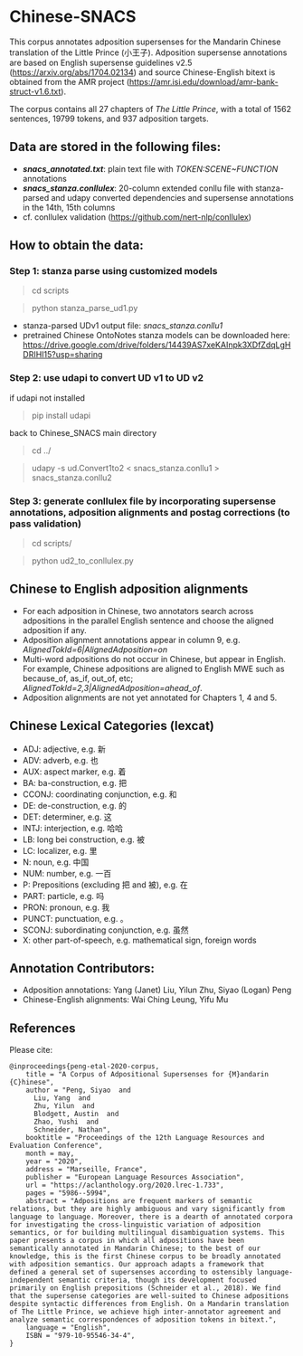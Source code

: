 # Chinese-SNACS

This corpus annotates adposition supersenses for the Mandarin Chinese translation of the Little Prince (小王子).
Adposition supersense annotations are based on English supersense guidelines v2.5 (https://arxiv.org/abs/1704.02134) and source Chinese-English bitext is obtained from the AMR project (https://amr.isi.edu/download/amr-bank-struct-v1.6.txt).

The corpus contains all 27 chapters of *The Little Prince*, with a total of 1562 sentences, 19799 tokens, and 937 adposition targets. 

## Data are stored in the following files:
- ***snacs_annotated.txt***: plain text file with *TOKEN:SCENE\~FUNCTION* annotations
- ***snacs_stanza.conllulex***: 20-column extended conllu file with stanza-parsed and udapy converted dependencies and supersense annotations in the 14th, 15th columns
- cf. conllulex validation (https://github.com/nert-nlp/conllulex)


## How to obtain the data:

### Step 1: stanza parse using customized models
> cd scripts

> python stanza_parse_ud1.py

- stanza-parsed UDv1 output file: *snacs_stanza.conllu1*
- pretrained Chinese OntoNotes stanza models can be downloaded here: https://drive.google.com/drive/folders/14439AS7xeKAInpk3XDfZdqLgHDRIHI15?usp=sharing

### Step 2: use udapi to convert UD v1 to UD v2

if udapi not installed
> pip install udapi

back to Chinese_SNACS main directory
> cd ../

> udapy -s ud.Convert1to2 < snacs_stanza.conllu1 > snacs_stanza.conllu2

### Step 3: generate conllulex file by incorporating supersense annotations, adposition alignments and postag corrections (to pass validation)

> cd scripts/

> python ud2_to_conllulex.py



## Chinese to English adposition alignments
- For each adposition in Chinese, two annotators search across adpositions in the parallel English sentence and choose the aligned adposition if any. 
- Adposition alignment annotations appear in column 9, e.g. *AlignedTokId=6|AlignedAdposition=on*
- Multi-word adpositions do not occur in Chinese, but appear in English. For example, Chinese adpositions are aligned to English MWE such as because_of, as_if, out_of, etc; *AlignedTokId=2,3|AlignedAdposition=ahead_of*.
- Adposition alignments are not yet annotated for Chapters 1, 4 and 5.

## Chinese Lexical Categories (lexcat)


- ADJ: adjective, e.g. 新
- ADV: adverb, e.g. 也
- AUX: aspect marker, e.g. 着
- BA: ba-construction, e.g. 把
- CCONJ: coordinating conjunction, e.g. 和
- DE: de-construction, e.g. 的
- DET: determiner, e.g. 这
- INTJ: interjection, e.g. 哈哈
- LB: long bei construction, e.g. 被
- LC: localizer, e.g. 里
- N: noun, e.g. 中国
- NUM: number, e.g. 一百
- P: Prepositions (excluding 把 and 被), e.g. 在
- PART: particle, e.g. 吗
- PRON: pronoun, e.g. 我
- PUNCT: punctuation, e.g. 。
- SCONJ: subordinating conjunction, e.g. 虽然
- X: other part-of-speech, e.g. mathematical sign, foreign words


## Annotation Contributors:

- Adposition annotations: Yang (Janet) Liu, Yilun Zhu, Siyao (Logan) Peng
- Chinese-English alignments: Wai Ching Leung, Yifu Mu


## References

Please cite:

```
@inproceedings{peng-etal-2020-corpus,
    title = "A Corpus of Adpositional Supersenses for {M}andarin {C}hinese",
    author = "Peng, Siyao  and
      Liu, Yang  and
      Zhu, Yilun  and
      Blodgett, Austin  and
      Zhao, Yushi  and
      Schneider, Nathan",
    booktitle = "Proceedings of the 12th Language Resources and Evaluation Conference",
    month = may,
    year = "2020",
    address = "Marseille, France",
    publisher = "European Language Resources Association",
    url = "https://aclanthology.org/2020.lrec-1.733",
    pages = "5986--5994",
    abstract = "Adpositions are frequent markers of semantic relations, but they are highly ambiguous and vary significantly from language to language. Moreover, there is a dearth of annotated corpora for investigating the cross-linguistic variation of adposition semantics, or for building multilingual disambiguation systems. This paper presents a corpus in which all adpositions have been semantically annotated in Mandarin Chinese; to the best of our knowledge, this is the first Chinese corpus to be broadly annotated with adposition semantics. Our approach adapts a framework that defined a general set of supersenses according to ostensibly language-independent semantic criteria, though its development focused primarily on English prepositions (Schneider et al., 2018). We find that the supersense categories are well-suited to Chinese adpositions despite syntactic differences from English. On a Mandarin translation of The Little Prince, we achieve high inter-annotator agreement and analyze semantic correspondences of adposition tokens in bitext.",
    language = "English",
    ISBN = "979-10-95546-34-4",
}
```
